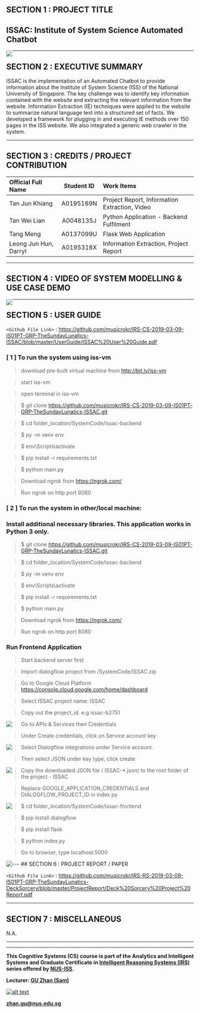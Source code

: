 
## SECTION 1 : PROJECT TITLE
## ISSAC: Institute of System Science Automated Chatbot

<img src="Miscellaneous/ISSACheader.png"
     style="float: left; margin-right: 0px;" />

---
## SECTION 2 : EXECUTIVE SUMMARY

ISSAC is the implementation of an Automated Chatbot to provide information about the Institute of System Science (ISS) of the National University of Singapore. The key challenge was to identify key information contained with the website and extracting the relevant information from the website. Information Extraction (IE) techniques were applied to the website to summarize natural language text into a structured set of facts. We developed a framework for plugging in and executing IE methods over 150 pages in the ISS website. We also integrated a generic web crawler in the system.

---
## SECTION 3 : CREDITS / PROJECT CONTRIBUTION

| Official Full Name  | Student ID  | Work Items | 
| :------------ |:---------------:| :-----| 
| Tan Jun Khiang | A0195169N | Project Report, Information Extraction, Video| 
| Tan Wei Lian | A0048135J | Python Application - Backend Fulfilment|
| Tang Meng | A0137099U | Flask Web Application |
| Leong Jun Hun, Darryl | A0195318X | Information Extraction, Project Report| 

---
## SECTION 4 : VIDEO OF SYSTEM MODELLING & USE CASE DEMO

<a href="https://youtu.be/1nXd9V-3M4E"><img src="Miscellaneous/ISSAC Video.PNG"
     style="float: left; margin-right: 0px;" /></a>

---
## SECTION 5 : USER GUIDE

`<Github File Link>` : <https://github.com/musicrokr/IRS-CS-2019-03-09-IS01PT-GRP-TheSundayLunatics-ISSAC/blob/master/UserGuide/ISSAC%20User%20Guide.pdf>

### [ 1 ] To run the system using iss-vm

> download pre-built virtual machine from http://bit.ly/iss-vm

> start iss-vm

> open terminal in iss-vm

> $ git clone https://github.com/musicrokr/IRS-CS-2019-03-09-IS01PT-GRP-TheSundayLunatics-ISSAC.git

> $ cd folder_location/SystemCode/issac-backend

> $ py -m venv env

> $ env\Scripts\activate

> $ pip install -r requirements.txt

> $ python main.py

> Download ngrok from https://ngrok.com/

> Run ngrok on http port 8080


### [ 2 ] To run the system in other/local machine:
### Install additional necessary libraries. This application works in Python 3 only.

> $ git clone https://github.com/musicrokr/IRS-CS-2019-03-09-IS01PT-GRP-TheSundayLunatics-ISSAC.git

> $ cd folder_location/SystemCode/issac-backend

> $ py -m venv env

> $ env\Scripts\activate

> $ pip install -r requirements.txt

> $ python main.py

> Download ngrok from https://ngrok.com/

> Run ngrok on http port 8080

### Run Frontend Application

> Start backend server first

> Import dialogflow project from /SystemCode/ISSAC.zip

> Go to Google Cloud Platform https://console.cloud.google.com/home/dashboard

> Select ISSAC project name: ISSAC

> Copy out the project_id. e.g issac-b2751
<img src="Miscellaneous/project_id.png" style="float: left; margin-right: 0px;" />

> Go to APIs & Services then Credentials

> Under Create credentials, click on Service account key
<img src="Miscellaneous/credential.png" style="float: left; margin-right: 0px;" />

> Select Dialogflow integrations under Service account.

> Then select JSON under key type, click create
<img src="Miscellaneous/credential2.png" style="float: left; margin-right: 0px;" />

> Copy the downloaded JSON file ( ISSAC-*.json) to the root folder of the project - ISSAC

>Replace GOOGLE_APPLICATION_CREDENTIALS and DIALOGFLOW_PROJECT_ID in index.py
<img src="Miscellaneous/update_in_code.png" style="float: left; margin-right: 0px;" />

>$ cd folder_location/SystemCode/issac-frontend

>$ pip install dialogflow

>$ pip install flask

>$ python index.py

> Go to browser, type localhost:5000
<img src="Miscellaneous/start.png" style="float: left; margin-right: 0px;" />
---
## SECTION 6 : PROJECT REPORT / PAPER

`<Github File Link>` : <https://github.com/musicrokr/IRS-RS-2019-03-09-IS01PT-GRP-TheSundayLunatics-DeckSorcery/blob/master/ProjectReport/Deck%20Sorcery%20Project%20Report.pdf>

---
## SECTION 7 : MISCELLANEOUS

N.A.


---

---

**This Cognitive Systems (CS) course is part of the Analytics and Intelligent Systems and Graduate Certificate in [Intelligent Reasoning Systems (IRS)](https://www.iss.nus.edu.sg/stackable-certificate-programmes/intelligent-systems "Intelligent Reasoning Systems") series offered by [NUS-ISS](https://www.iss.nus.edu.sg "Institute of Systems Science, National University of Singapore").**

**Lecturer: [GU Zhan (Sam)](https://www.iss.nus.edu.sg/about-us/staff/detail/201/GU%20Zhan "GU Zhan (Sam)")**

[![alt text](https://www.iss.nus.edu.sg/images/default-source/About-Us/7.6.1-teaching-staff/sam-website.tmb-.png "Let's check Sam' profile page")](https://www.iss.nus.edu.sg/about-us/staff/detail/201/GU%20Zhan)

**zhan.gu@nus.edu.sg**
